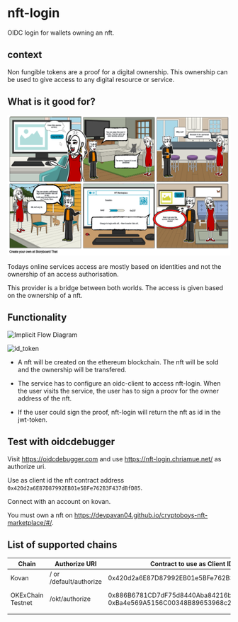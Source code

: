 # nft-login

OIDC login for wallets owning an nft.

## context

Non fungible tokens are a proof for a digital ownership.
This ownership can be used to give access to any digital resource or service.

## What is it good for?

![NFT Login Story](docs/nft-login-story.png)

Todays online services access are mostly based on identities and not the ownership of an access authorisation.

This provider is a bridge between both worlds. The access is given based on the ownership of a nft.

## Functionality

![Implicit Flow Diagram](https://s3.amazonaws.com/onelogin-screenshots/dev_site/images/oidc-implicit-flow.png)


![id_token](https://www.plantuml.com/plantuml/proxy?cache=no&src=https://raw.github.com/chriamue/nft-login/main/flow.puml)

- A nft will be created on the ethereum blockchain.
  The nft will be sold and the ownership will be transfered.

- The service has to configure an oidc-client to access nft-login.
  When the user visits the service, the user has to sign a proov for the owner address of the nft.

- If the user could sign the proof, nft-login will return the nft as id in the jwt-token.

## Test with oidcdebugger

Visit https://oidcdebugger.com and use https://nft-login.chriamue.net/ as authorize uri.

Use as client id the nft contract address `0x420d2a6E87D87992EB01e5BFe762B3F437dBfD85`.

Connect with an account on kovan.

You must own a nft on https://devpavan04.github.io/cryptoboys-nft-marketplace/#/.

## List of supported chains

| Chain             | Authorize URI           | Contract to use as Client ID               | Marketplace to get NFT                                   | Faucet                                                                                        |   |
|-------------------|-------------------------|--------------------------------------------|----------------------------------------------------------|-----------------------------------------------------------------------------------------------|---|
| Kovan             | / or /default/authorize | 0x420d2a6E87D87992EB01e5BFe762B3F437dBfD85 | https://devpavan04.github.io/cryptoboys-nft-marketplace/ | https://ethdrop.dev/                                                                          |   |
| OKExChain Testnet | /okt/authorize          | 0x886B6781CD7dF75d8440Aba84216b2671AEFf9A4, 0xBa4e569A5156C00348B89653968c2C294f80E151 | https://nft-login.github.io/nft-login-marketplace/okt/         | https://okexchain-docs.readthedocs.io/en/latest/developers/quick-start.html#get-testnet-token |   |
|                   |                         |                                            |                                                          |                                                                                               |   |

